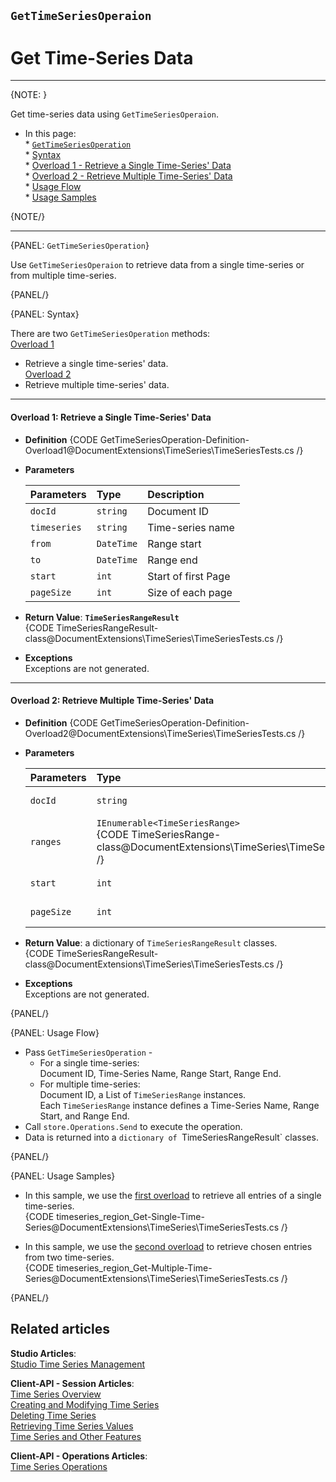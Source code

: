 ﻿## `GetTimeSeriesOperaion`
# Get Time-Series Data

---

{NOTE: }

Get time-series data using `GetTimeSeriesOperaion`.  

* In this page:  
      * [`GetTimeSeriesOperation`](../../../../document-extensions/timeseries/client-api/store-operations/get-ts-data#gettimeseriesoperation)  
      * [Syntax](../../../../document-extensions/timeseries/client-api/store-operations/get-ts-data#syntax)  
         * [Overload 1 - Retrieve a Single Time-Series' Data](../../../../document-extensions/timeseries/client-api/store-operations/get-ts-data#overload-1-retrieve-a-single-time-series-data)  
         * [Overload 2 - Retrieve Multiple Time-Series' Data](../../../../document-extensions/timeseries/client-api/store-operations/get-ts-data#overload-2-retrieve-multiple-time-series-data)  
      * [Usage Flow](../../../../document-extensions/timeseries/client-api/store-operations/get-ts-data#usage-flow)  
      * [Usage Samples](../../../../document-extensions/timeseries/client-api/store-operations/get-ts-data#usage-samples)  

{NOTE/}

---

{PANEL: `GetTimeSeriesOperation`}

Use `GetTimeSeriesOperaion` to retrieve data from a single 
time-series or from multiple time-series.  

{PANEL/}

{PANEL: Syntax}

There are two `GetTimeSeriesOperation` methods:  
[Overload 1](../../../../document-extensions/timeseries/client-api/store-operations/get-ts-data#overload-1-retrieve-a-single-time-series-data) 
- Retrieve a single time-series' data.  
[Overload 2](../../../../document-extensions/timeseries/client-api/store-operations/get-ts-data#overload-2-retrieve-multiple-time-series-data) 
- Retrieve multiple time-series' data.  

---

#### Overload 1: Retrieve a Single Time-Series' Data  

* **Definition**
  {CODE GetTimeSeriesOperation-Definition-Overload1@DocumentExtensions\TimeSeries\TimeSeriesTests.cs /}

* **Parameters**  

    | Parameters | Type | Description |
    |:-------------|:-------------|:-------------|
    | `docId` | `string` | Document ID |
    | `timeseries` | `string` | Time-series name |
    | `from` | `DateTime` | Range start |
    | `to` | `DateTime` | Range end |
    | `start` | `int` | Start of first Page |
    | `pageSize` | `int` | Size of each page |

* **Return Value**: **`TimeSeriesRangeResult`**  
     {CODE TimeSeriesRangeResult-class@DocumentExtensions\TimeSeries\TimeSeriesTests.cs /}  

* **Exceptions**  
  Exceptions are not generated.  

---

#### Overload 2: Retrieve Multiple Time-Series' Data  

* **Definition**
  {CODE GetTimeSeriesOperation-Definition-Overload2@DocumentExtensions\TimeSeries\TimeSeriesTests.cs /}

* **Parameters**  

    | Parameters | Type | Description |
    |:-------------|:-------------|:-------------|
    | `docId` | `string` | Document ID |
    | `ranges` | `IEnumerable<TimeSeriesRange>` <br> {CODE TimeSeriesRange-class@DocumentExtensions\TimeSeries\TimeSeriesTests.cs /}| A list of time-series ranges to Get |
    | `start` | `int` | Start of first Page |
    | `pageSize` | `int` | Size of each page |

* **Return Value**: a dictionary of `TimeSeriesRangeResult` classes.  
     {CODE TimeSeriesRangeResult-class@DocumentExtensions\TimeSeries\TimeSeriesTests.cs /}  

* **Exceptions**  
  Exceptions are not generated.  

{PANEL/}

{PANEL: Usage Flow}

* Pass `GetTimeSeriesOperation` -  
   * For a single time-series:  
     Document ID, Time-Series Name, Range Start, Range End.  
   * For multiple time-series:  
     Document ID, a List of `TimeSeriesRange` instances.  
     Each `TimeSeriesRange` instance defines a Time-Series Name, Range Start, and Range End.  
* Call `store.Operations.Send` to execute the operation.  
* Data is returned into a `dictionary of `TimeSeriesRangeResult` classes.  

{PANEL/}

{PANEL: Usage Samples}

* In this sample, we use the [first overload](../../../../document-extensions/timeseries/client-api/store-operations/get-ts-data#overload-1-retrieve-a-single-time-series-data) 
  to retrieve all entries of a single time-series.  
   {CODE timeseries_region_Get-Single-Time-Series@DocumentExtensions\TimeSeries\TimeSeriesTests.cs /}  

* In this sample, we use the [second overload](../../../../document-extensions/timeseries/client-api/store-operations/get-ts-data#overload-2-retrieve-multiple-time-series-data) 
  to retrieve chosen entries from two time-series.  
   {CODE timeseries_region_Get-Multiple-Time-Series@DocumentExtensions\TimeSeries\TimeSeriesTests.cs /}  

{PANEL/}


## Related articles
**Studio Articles**:  
[Studio Time Series Management]()  

**Client-API - Session Articles**:  
[Time Series Overview]()  
[Creating and Modifying Time Series]()  
[Deleting Time Series]()  
[Retrieving Time Series Values]()  
[Time Series and Other Features]()  

**Client-API - Operations Articles**:  
[Time Series Operations]()  
